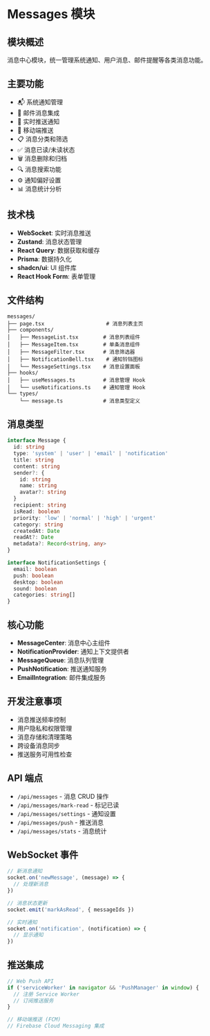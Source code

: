# Messages 模块

## 模块概述
消息中心模块，统一管理系统通知、用户消息、邮件提醒等各类消息功能。

## 主要功能
- 📬 系统通知管理
- 📧 邮件消息集成
- 🔔 实时推送通知
- 📱 移动端推送
- 📋 消息分类和筛选
- ✅ 消息已读/未读状态
- 🗑️ 消息删除和归档
- 🔍 消息搜索功能
- ⚙️ 通知偏好设置
- 📊 消息统计分析

## 技术栈
- **WebSocket**: 实时消息推送
- **Zustand**: 消息状态管理
- **React Query**: 数据获取和缓存
- **Prisma**: 数据持久化
- **shadcn/ui**: UI 组件库
- **React Hook Form**: 表单管理

## 文件结构
```
messages/
├── page.tsx                    # 消息列表主页
├── components/
│   ├── MessageList.tsx        # 消息列表组件
│   ├── MessageItem.tsx        # 单条消息组件
│   ├── MessageFilter.tsx      # 消息筛选器
│   ├── NotificationBell.tsx    # 通知铃铛图标
│   └── MessageSettings.tsx    # 消息设置面板
├── hooks/
│   ├── useMessages.ts         # 消息管理 Hook
│   └── useNotifications.ts    # 通知管理 Hook
└── types/
    └── message.ts             # 消息类型定义
```

## 消息类型
```typescript
interface Message {
  id: string
  type: 'system' | 'user' | 'email' | 'notification'
  title: string
  content: string
  sender?: {
    id: string
    name: string
    avatar?: string
  }
  recipient: string
  isRead: boolean
  priority: 'low' | 'normal' | 'high' | 'urgent'
  category: string
  createdAt: Date
  readAt?: Date
  metadata?: Record<string, any>
}

interface NotificationSettings {
  email: boolean
  push: boolean
  desktop: boolean
  sound: boolean
  categories: string[]
}
```

## 核心功能
- **MessageCenter**: 消息中心主组件
- **NotificationProvider**: 通知上下文提供者
- **MessageQueue**: 消息队列管理
- **PushNotification**: 推送通知服务
- **EmailIntegration**: 邮件集成服务

## 开发注意事项
- 消息推送频率控制
- 用户隐私和权限管理
- 消息存储和清理策略
- 跨设备消息同步
- 推送服务可用性检查

## API 端点
- `/api/messages` - 消息 CRUD 操作
- `/api/messages/mark-read` - 标记已读
- `/api/messages/settings` - 通知设置
- `/api/messages/push` - 推送消息
- `/api/messages/stats` - 消息统计

## WebSocket 事件
```typescript
// 新消息通知
socket.on('newMessage', (message) => {
  // 处理新消息
})

// 消息状态更新
socket.emit('markAsRead', { messageIds })

// 实时通知
socket.on('notification', (notification) => {
  // 显示通知
})
```

## 推送集成
```typescript
// Web Push API
if ('serviceWorker' in navigator && 'PushManager' in window) {
  // 注册 Service Worker
  // 订阅推送服务
}

// 移动端推送 (FCM)
// Firebase Cloud Messaging 集成
```